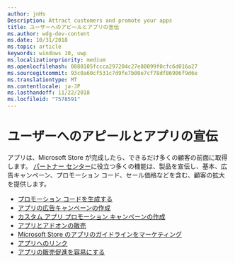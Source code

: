 ```yaml
---
author: jnHs
Description: Attract customers and promote your apps
title: ユーザーへのアピールとアプリの宣伝
ms.author: wdg-dev-content
ms.date: 10/31/2018
ms.topic: article
keywords: windows 10, uwp
ms.localizationpriority: medium
ms.openlocfilehash: 0880105fccca297204c27e80099f0cfc6d016a27
ms.sourcegitcommit: 93c0a60cf531c7d9fe7b00e7cf78df86906f9d6e
ms.translationtype: MT
ms.contentlocale: ja-JP
ms.lasthandoff: 11/22/2018
ms.locfileid: "7578591"
---
```

# <a name="attract-customers-and-promote-your-apps"></a>ユーザーへのアピールとアプリの宣伝

アプリは、Microsoft Store が完成したら、できるだけ多くの顧客の前面に取得します。 [パートナー センター](https://partner.microsoft.com/dashboard)に役立つ多くの機能は、製品を宣伝し、基本、広告キャンペーン、プロモーション コード、セール価格などを含む、顧客の拡大を提供します。

-   [プロモーション コードを生成する](generate-promotional-codes.md)
-   [アプリの広告キャンペーンの作成](create-an-ad-campaign-for-your-app.md)
-   [カスタム アプリ プロモーション キャンペーンの作成](create-a-custom-app-promotion-campaign.md)
-   [アプリとアドオンの販売](put-apps-and-add-ons-on-sale.md)
-   [Microsoft Store のアプリのガイドラインをマーケティング](app-marketing-guidelines.md)
-   [アプリへのリンク](link-to-your-app.md)
-   [アプリの販売促進を容易にする](make-your-app-easier-to-promote.md)

 

 
